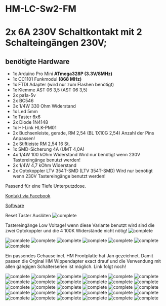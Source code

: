 ﻿# HM-LC-Sw2-FM
# 2x 6A 230V Schaltkontakt mit 2 Schalteingängen 230V; 

## benötigte Hardware
* 1x Arduino Pro Mini **ATmega328P (3.3V/8MHz)**
* 1x CC1101 Funkmodul **(868 MHz)**
* 1x FTDI Adapter (wird nur zum Flashen benötigt)
* 1x Klemme AST 06 3,5 (AST 06 3,5)
* 2x pa1a-5v
* 2x BC546
* 3x 1/4W 330 Ohm Widerstand
* 1x Led 5mm
* 1x Taster 6x6
* 2x Diode 1N4148
* 1x HI-Link HLK-PM01
* 2x Buchsenleiste, gerade, RM 2,54 (BL 1X10G 2,54) Anzahl der Pins Anpassen!
* 2x Stiftleiste RM 2,54 16 St.
* 1x SMD-Sicherung 4A (UMT 4,0A)
* 4x 1/4W 100 kOhm Widerstand Wird nur benötigt wenn 230V Tastereingänge benutzt werden!
* 2x 1/4W 4,7 kOhm Widerstand
* 2x Optokoppler LTV 354T-SMD (LTV 354T-SMD) Wird nur benötigt wenn 230V Tastereingänge benutzt werden!


Passend für eine Tiefe Unterputzdose.

[Kontakt via Facebook](https://www.facebook.com/ronny.thomas.83)

[Software](https://github.com/ronnythomas/HM-LC-Sw2-FM/blob/master/Software/HM-LC-Sw2-FM.ino)


Reset Taster Auslöten
![complete](Images/1.jpg)

Tastereingänge Low Voltage! wenn diese Variante benutzt wird sind die zwei Optokoppler und die 4 100K Widerstände nicht nötig!
![complete](Images/2.jpg)

![complete](Images/3.jpg)
![complete](Images/4.jpg)
![complete](Images/5.jpg)
![complete](Images/6.jpg)
![complete](Images/7.jpg)
![complete](Images/8.jpg)
![complete](Images/9.jpg)

Ein passendes Gehause incl. HM Frontplatte hat Jan gezeichnet. Damit passen die Orginal HM Wippendapter exact drauf und die Verwendung mit allen gängigen Schalterserien ist möglich.
Link folgt noch!

![complete](Images/10.jpg)
![complete](Images/11.jpg)
![complete](Images/12.jpg)
![complete](Images/13.jpg)
![complete](Images/14.jpg)
![complete](Images/15.jpg)
![complete](Images/16.jpg)
![complete](Images/17.jpg)
![complete](Images/18.jpg)
![complete](Images/19.jpg)
![complete](Images/20.jpg)
![complete](Images/21.jpg)
![complete](Images/22.jpg)
![complete](Images/23.jpg)
![complete](Images/24.jpg)
![complete](Images/25.jpg)
![complete](Images/26.jpg)
![complete](Images/27.jpg)
![complete](Images/28.jpg)
![complete](Images/29.jpg)
![complete](Images/30.jpg)
![complete](Images/31.jpg)
![complete](Images/32.jpg)
![complete](Images/33.jpg)
![complete](Images/34.jpg)
![complete](Images/35.jpg)
![complete](Images/36.jpg)
![complete](Images/37.jpg)
![complete](Images/38.jpg)
![complete](Images/39.jpg)
